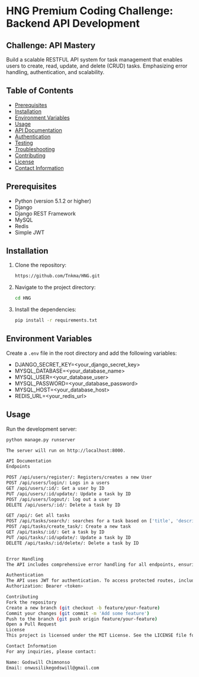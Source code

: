 # HNG Premium Coding Challenge: Backend API Development

## Challenge: API Mastery

Build a scalable RESTFUL API system for task management that enables users to create, read, update, and delete (CRUD) tasks. Emphasizing error handling, authentication, and scalability.

## Table of Contents

- [Prerequisites](#prerequisites)
- [Installation](#installation)
- [Environment Variables](#environment-variables)
- [Usage](#usage)
- [API Documentation](#api-documentation)
- [Authentication](#authentication)
- [Testing](#testing)
- [Troubleshooting](#troubleshooting)
- [Contributing](#contributing)
- [License](#license)
- [Contact Information](#contact-information)

## Prerequisites

- Python (version 5.1.2 or higher)
- Django
- Django REST Framework
- MySQL
- Redis
- Simple JWT

## Installation

1. Clone the repository:
    ```sh
    https://github.com/Tnkma/HNG.git
    ```
2. Navigate to the project directory:
    ```sh
    cd HNG
    ```
3. Install the dependencies:
    ```sh
    pip install -r requirements.txt
    ```

## Environment Variables

Create a `.env` file in the root directory and add the following variables:

- DJANGO_SECRET_KEY=<your_django_secret_key>
- MYSQL_DATABASE=<your_database_name>
- MYSQL_USER=<your_database_user>
- MYSQL_PASSWORD=<your_database_password>
- MYSQL_HOST=<your_database_host>
- REDIS_URL=<your_redis_url>


## Usage

Run the development server:
```sh
python manage.py runserver

The server will run on http://localhost:8000.

API Documentation
Endpoints

POST /api/users/register/: Registers/creates a new User
POST /api/users/login/: Logs in a users
GET /api/users/:id/: Get a user by ID
PUT /api/users/:id/update/: Update a task by ID
POST /api/users/logout/: log out a user
DELETE /api/users/:id/: Delete a task by ID

GET /api/: Get all tasks
POST /api/tasks/search/: searches for a task based on ['title', 'description', 'status', 'createdBy', 'AssignedTo', 'dueDate']
POST /api/tasks/create_task/: Create a new task
GET /api/tasks/:id/: Get a task by ID
PUT /api/tasks/:id/update/: Update a task by ID
DELETE /api/tasks/:id/delete/: Delete a task by ID


Error Handling
The API includes comprehensive error handling for all endpoints, ensuring proper status codes and messages are returned.

Authentication
The API uses JWT for authentication. To access protected routes, include the following in the request headers:
Authorization: Bearer <token>

Contributing
Fork the repository
Create a new branch (git checkout -b feature/your-feature)
Commit your changes (git commit -m 'Add some feature')
Push to the branch (git push origin feature/your-feature)
Open a Pull Request
License
This project is licensed under the MIT License. See the LICENSE file for more details.

Contact Information
For any inquiries, please contact:

Name: Godswill Chimnonso
Email: onwusilikegodswill@gmail.com

